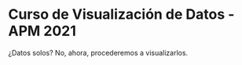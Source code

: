 # Curso de Visualización de Datos - APM 2021

¿Datos solos?
No, ahora, procederemos a visualizarlos.
